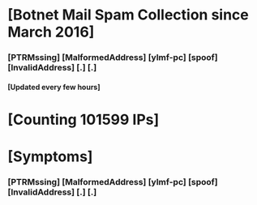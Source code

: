 # [Botnet Mail Spam Collection since March 2016]
### [PTRMssing] [MalformedAddress] [ylmf-pc] [spoof] [InvalidAddress] [.] [.]
#### [Updated every few hours]

# [Counting 101599 IPs]

# [Symptoms] 
###   [PTRMssing] [MalformedAddress] [ylmf-pc] [spoof] [InvalidAddress] [.] [.]
